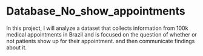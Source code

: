 # Database_No_show_appointments
In this project, I will analyze a dataset that collects information from 100k medical appointments in Brazil and is focused on the question of whether or not patients show up for their appointment. and then communicate findings about it.
